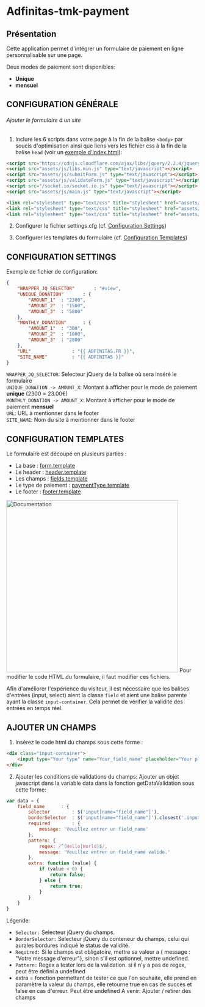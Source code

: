 # Adfinitas-tmk-payment
## Présentation

Cette application permet d'intégrer un formulaire de paiement en ligne personnalisable sur une page.

Deux modes de paiement sont disponibles:
* <b>Unique</b>  
* <b>mensuel</b>   

## CONFIGURATION GÉNÉRALE

###### Ajouter le formulaire à un site

1. Inclure les 6 scripts dans votre page à la fin de la balise ```<body>``` par soucis d'optimisation ainsi que liens vers les fichier css à la fin de la balise ```head``` (voir un [exemple d'index.html](client/index.html)):
````html
<script src="https://cdnjs.cloudflare.com/ajax/libs/jquery/2.2.4/jquery.min.js" type="text/javascript"></script>
<script src="assets/js/libs.min.js" type="text/javascript"></script>
<script src="assets/js/submitForm.js" type="text/javascript"></script>
<script src="assets/js/validateForm.js" type="text/javascript"></script>
<script src="/socket.io/socket.io.js" type="text/javascript"></script>
<script src="assets/js/main.js" type="text/javascript"></script>
````

````html
<link rel="stylesheet" type="text/css" title="stylesheet" href="assets/css/intlTelInput.css" />
<link rel="stylesheet" type="text/css" title="stylesheet" href="assets/css/foundation.min.css" />
<link rel="stylesheet" type="text/css" title="stylesheet" href="assets/css/form.css" />
````

2. Configurer le fichier settings.cfg (cf. [Configuration Settings](#configuration-settings))

3. Configurer les templates du formulaire (cf. [Configuration Templates](#configuration-templates))

## CONFIGURATION SETTINGS

Exemple de fichier de configuration:
````JSON
{
	"WRAPPER_JQ_SELECTOR"		: "#view",
	"UNIQUE_DONATION"		: {
		"AMOUNT_1"	: "2300",
		"AMOUNT_2"	: "1500",
		"AMOUNT_3"	: "5800"
	},
	"MONTHLY_DONATION"		: {
		"AMOUNT_1"	: "300",
		"AMOUNT_2"	: "1000",
		"AMOUNT_3"	: "2800"
	},
	"URL"				: "{{ ADFINITAS.FR }}",
	"SITE_NAME"			: "{{ ADFINITAS }}"
}
````

```WRAPPER_JQ_SELECTOR```: Selecteur jQuery de la balise où sera inséré le formulaire <br/>
```UNIQUE_DONATION -> AMOUNT_X```: Montant à afficher pour le mode de paiement <b>unique</b> (2300 = 23.00€) <br/>
```MONTHLY_DONATION -> AMOUNT_X```: Montant à afficher pour le mode de paiement <b>mensuel</b> <br/>
```URL```: URL à mentionner dans le footer <br/>
```SITE_NAME```: Nom du site à mentionner dans le footer <br/>

## CONFIGURATION TEMPLATES

Le formulaire est découpé en plusieurs parties :

* La base : [form.template](client/assets/layouts/form.template)
* Le header : [header.template](client/assets/layouts/header.template)  
* Les champs : [fields.template](client/assets/layouts/fields.template)  
* Le type de paiement : [paymentType.template](client/assets/layouts/paymentType.template)  
* Le footer : [footer.template](client/assets/layouts/footer.template)

<img src="./doc/doc-schema.png" alt="Documentation" style="height: 450px"/>
Pour modifier le code HTML du formulaire, il faut modifier ces fichiers.

Afin d'améliorer l'expérience du visiteur, il est nécessaire que les balises d'entrées (input, select) aient la classe ```field``` et aient une balise parente ayant la classe ```input-container```.
Cela permet de vérifier la validité des entrées en temps réel.

## AJOUTER UN CHAMPS

1. Insérez le code html du champs sous cette forme :
````html
<div class="input-container">
	<input type="Your type" name="Your_field_name" placeholder="Your placeholder"  class="field"/>
</div>
````

2. Ajouter les conditions de validations du champs:
Ajouter un objet javascript dans la variable data dans la fonction getDataValidation sous cette forme:
````javascript
var data = {
	field_name		: {
		selector		: $('input[name="field_name"]'),
		borderSelector	: $('input[name="field_name"]').closest('.input-container'),
		required		: {
			message: 'Veuillez entrer un field_name'
		},
		pattern: {
			regex: /^(Hello|World)$/,
			message: 'Veuillez entrer un field_name valide.'
		},
		extra: function (value) {
			if (value < 0) {
				return false;
			} else {
				return true;
			}
		}
	}
}
````
Légende:
* ```Selector:``` Selecteur jQuery du champs.
* ```BorderSelector:``` Selecteur jQuery du conteneur du champs, celui qui aurales bordures indiqué le status de validité.
* ```Required:``` Si le champs est obligatoire, mettre sa valeur a { message : "Votre message d'erreur"}, sinon s'il est optionnel, mettre undefined.
* ```Pattern:``` Regex a tester lors de la validation. si il n'y a pas de regex, peut être défini a undefined
* extra = fonction permettant de tester ce que l'on souhaite, elle prend en paramètre la valeur du champs, elle retourne true en cas de succès et false en cas d'erreur. Peut être undefined
A venir: Ajouter / retirer des champs
